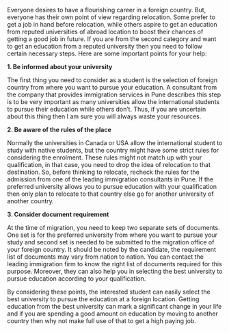 

Everyone desires to have a flourishing career in a foreign country. But, everyone has their own point of view regarding relocation. Some prefer to get a job in hand before relocation, while others aspire to get an education from reputed universities of abroad location to boost their chances of getting a good job in future. If you are from the second category and want to get an education from a reputed university then you need to follow certain necessary steps. Here are some important points for your help:

<b>1. Be informed about your university</b>

The first thing you need to consider as a student is the selection of foreign country from where you want to pursue your education. A consultant from the company that provides immigration services in Pune describes this step is to be very important as many universities allow the international students to pursue their education while others don’t. Thus, if you are uncertain about this thing then I am sure you will always waste your resources.

<b>2. Be aware of the rules of the place</b>

Normally the universities in Canada or USA allow the international student to study with native students, but the country might have some strict rules for considering the enrolment. These rules might not match up with your qualification, in that case, you need to drop the idea of relocation to that destination. So, before thinking to relocate, recheck the rules for the admission from one of the leading immigration consultants in Pune. If the preferred university allows you to pursue education with your qualification then only plan to relocate to that country else go for another university of another country.

<b>3. Consider document requirement</b>

At the time of migration, you need to keep two separate sets of documents. One set is for the preferred university from where you want to pursue your study and second set is needed to be submitted to the migration office of your foreign country. It should be noted by the candidate, the requirement list of documents may vary from nation to nation. You can contact the leading immigration firm to know the right list of documents required for this purpose. Moreover, they can also help you in selecting the best university to pursue education according to your qualification.

By considering these points, the interested student can easily select the best university to pursue the education at a foreign location. Getting education from the best university can mark a significant change in your life and if you are spending a good amount on education by moving to another country then why not make full use of that to get a high paying job. 
